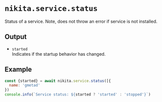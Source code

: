 
# `nikita.service.status`

Status of a service.
Note, does not throw an error if service is not installed.

## Output

* `started`   
  Indicates if the startup behavior has changed.   

## Example

```js
const {started} = await nikita.service.status([{
  name: 'gmetad'
})
console.info(`Service status: ${started ? 'started' : 'stopped'}`)
```
